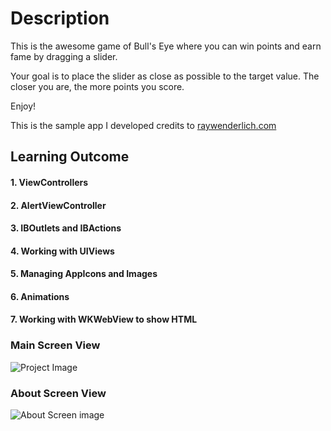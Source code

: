 # Description

This is the awesome game of Bull's Eye where you can win points and earn fame by dragging a slider.

Your goal is to place the slider as close as possible to the target value. The closer you are, the more points you score.

Enjoy!

This is the sample app I developed credits to [raywenderlich.com](https://www.raywenderlich.com/)


## Learning Outcome

#### 1. ViewControllers
#### 2. AlertViewController
#### 3. IBOutlets and IBActions
#### 4. Working with UIViews
#### 5. Managing AppIcons and Images 
#### 6. Animations
#### 7. Working with WKWebView to show HTML



### Main Screen View

![Project Image](https://user-images.githubusercontent.com/13076610/41907764-421d72b0-795b-11e8-96fc-a72461d0b9d2.jpg)


### About Screen View

![About Screen image](https://user-images.githubusercontent.com/13076610/42036670-a3a43b22-7aff-11e8-8e84-5053d9e49ed4.jpg)
